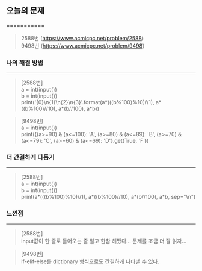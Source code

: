 ## 오늘의 문제
===========

>2588번 (https://www.acmicpc.net/problem/2588)   
>9498번 (https://www.acmicpc.net/problem/9498)   
   
### 나의 해결 방법
--------------
   
>[2588번]   
>a = int(input())   
>b = int(input())   
>print('{0}\n{1}\n{2}\n{3}'.format(a*(((b%100)%10)//1), a*((b%100)//10), a*(b//100), a*b))   
   
>[9498번]   
>a = int(input())   
>print({(a>=90) & (a<=100): 'A', (a>=80) & (a<=89): 'B', (a>=70) & (a<=79): 'C', (a>=60) & (a<=69): 'D'}.get(True, 'F'))   
   
### 더 간결하게 다듬기
-----------------

>[2588번]   
>a = int(input())   
>b = int(input())   
>print(a*(((b%100)%10)//1), a*((b%100)//10), a*(b//100), a*b, sep="\n")   
   
   
### 느낀점
--------
>[2588번]   
>input값이 한 줄로 들어오는 줄 알고 한참 헤맸다... 문제를 조금 더 잘 읽자...

>[9498번]   
>if-elif-else를 dictionary 형식으로도 간결하게 나타낼 수 있다.
